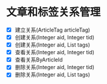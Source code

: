 # 文章和标签关系管理
- [x] 建立关系(ArticleTag articleTag)
- [x] 创建关系(Integer aid, Integer tid)
- [x] 创建关系(Integer aid, List<Tag> tags)
- [x] 查看关系(Integer aid, Integer tid)
- [x] 查看关系ByArticleId
- [x] 删除关系(Integer aid, Integer tid)
- [x] 删除关系(Integer aid, List<Tag> tags)